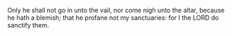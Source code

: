 Only he shall not go in unto the vail, nor come nigh unto the altar, because he hath a blemish; that he profane not my sanctuaries: for I the LORD do sanctify them.

